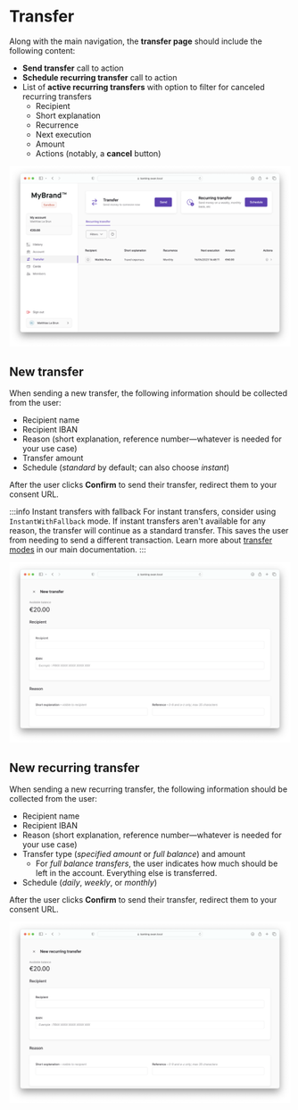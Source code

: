 # Transfer

Along with the main navigation, the **transfer page** should include the following content:

- **Send transfer** call to action
- **Schedule recurring transfer** call to action
- List of **active recurring transfers** with option to filter for canceled recurring transfers
    - Recipient
    - Short explanation
    - Recurrence
    - Next execution
    - Amount
    - Actions (notably, a **cancel** button)


![](./images/transfer-home.png)

## New transfer

When sending a new transfer, the following information should be collected from the user:

- Recipient name
- Recipient IBAN
- Reason (short explanation, reference number—whatever is needed for your use case)
- Transfer amount
- Schedule (*standard* by default; can also choose *instant*)

After the user clicks **Confirm** to send their transfer, redirect them to your consent URL.

:::info Instant transfers with fallback
For instant transfers, consider using `InstantWithFallback` mode.
If instant transfers aren't available for any reason, the transfer will continue as a standard transfer.
This saves the user from needing to send a different transaction.
Learn more about [transfer modes](https://docs.swan.io/concept/payment/instant-credit-transfer#fallback-to-standard-transfer) in our main documentation.
:::

![](./images/transfer-new.png)

## New recurring transfer

When sending a new recurring transfer, the following information should be collected from the user:

- Recipient name
- Recipient IBAN
- Reason (short explanation, reference number—whatever is needed for your use case)
- Transfer type (*specified amount* or *full balance*) and amount
    - For *full balance transfers*, the user indicates how much should be left in the account. Everything else is transferred.
- Schedule (*daily*, *weekly*, or *monthly*)

After the user clicks **Confirm** to send their transfer, redirect them to your consent URL.

![](./images/transfer-new-recurring.png)
